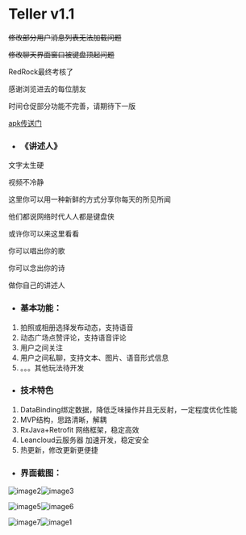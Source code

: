 # Teller v1.1


~~修改部分用户消息列表无法加载问题~~

~~修改聊天界面窗口被键盘顶起问题~~

RedRock最终考核了 

感谢浏览进去的每位朋友

时间仓促部分功能不完善，请期待下一版

[apk传送门](http://ac-xKo7tm6a.clouddn.com/dcf47f908af5012c9793.apk)

* ### 《讲述人》

文字太生硬

视频不冷静

这里你可以用一种新鲜的方式分享你每天的所见所闻

他们都说网络时代人人都是键盘侠

或许你可以来这里看看

你可以唱出你的歌

你可以念出你的诗

做你自己的讲述人

* ### 基本功能：

1. 拍照或相册选择发布动态，支持语音
2. 动态广场点赞评论，支持语音评论
3. 用户之间关注
4. 用户之间私聊，支持文本、图片、语音形式信息
5. 。。。其他玩法待开发

* ### 技术特色

1. DataBinding绑定数据，降低乏味操作并且无反射，一定程度优化性能
2. MVP结构，思路清晰，解耦
3. RxJava+Retrofit 网络框架，稳定高效
4. Leancloud云服务器 加速开发，稳定安全
5. 热更新，修改更新更便捷

* ### 界面截图：

![image2](https://github.com/zx-Zhu/Teller/blob/master/ScreenShot/2.png)![image3](https://github.com/zx-Zhu/Teller/blob/master/ScreenShot/3.png)

![image5](https://github.com/zx-Zhu/Teller/blob/master/ScreenShot/5.png)![image6](https://github.com/zx-Zhu/Teller/blob/master/ScreenShot/6.png)

![image7](https://github.com/zx-Zhu/Teller/blob/master/ScreenShot/7.png)![image1](https://github.com/zx-Zhu/Teller/blob/master/ScreenShot/1.png)
